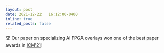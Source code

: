 ```yaml
---
layout: post
date: 2021-12-22   16:12:00-0400
inline: true
related_posts: false
---
```


🏆 Our paper on specializing AI FPGA overlays won one of the best paper awards in [ICM'21](https://ieeexplore.ieee.org/xpl/conhome/9664825/proceeding/)!
